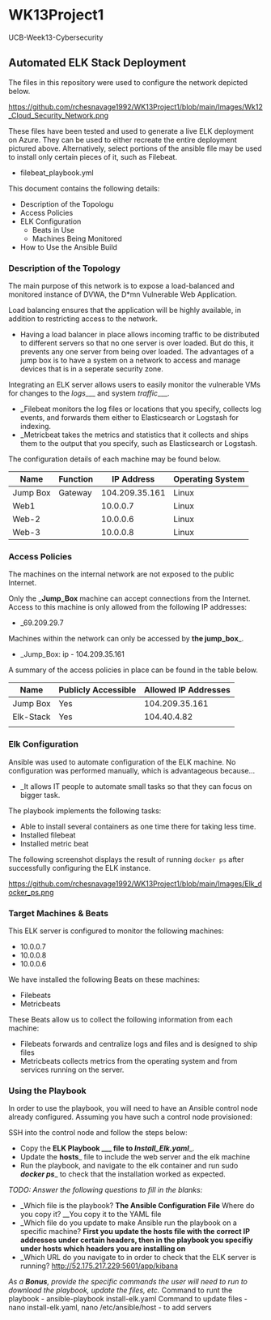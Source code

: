 # WK13Project1
UCB-Week13-Cybersecurity

## Automated ELK Stack Deployment

The files in this repository were used to configure the network depicted below.

https://github.com/rchesnavage1992/WK13Project1/blob/main/Images/Wk12_Cloud_Security_Network.png

These files have been tested and used to generate a live ELK deployment on Azure. They can be used to either recreate the entire deployment pictured above.
Alternatively, select portions of the ansible file may be used to install only certain pieces of it, such as Filebeat.

  - filebeat_playbook.yml

This document contains the following details:
- Description of the Topologu
- Access Policies
- ELK Configuration
  - Beats in Use
  - Machines Being Monitored
- How to Use the Ansible Build


### Description of the Topology

The main purpose of this network is to expose a load-balanced and monitored instance of DVWA, the D*mn Vulnerable Web Application.

Load balancing ensures that the application will be highly available, in addition to restricting access to the network.
- Having a load balancer in place allows incoming traffic to be distributed to different servers so that no one server is over loaded. But do this, it prevents any
one server from being over loaded.  The advantages of a jump box is to have a system on a network to access and manage devices that is in a seperate security zone. 

Integrating an ELK server allows users to easily monitor the vulnerable VMs for changes to the _logs____ and system _traffic____.
- _Filebeat monitors the log files or locations that you specify, collects log events, and forwards them either to Elasticsearch or Logstash for indexing.
- _Metricbeat takes the metrics and statistics that it collects and ships them to the output that you specify, such as Elasticsearch or Logstash.

The configuration details of each machine may be found below.

| Name     | Function | IP Address    | Operating System |
|----------|----------|---------------|------------------|
| Jump Box | Gateway  | 104.209.35.161| Linux            |
| Web1     |          | 10.0.0.7      | Linux            |
| Web-2    |          | 10.0.0.6      | Linux            |
| Web-3    |          | 10.0.0.8      | Linux            |

### Access Policies

The machines on the internal network are not exposed to the public Internet. 

Only the ___Jump_Box__ machine can accept connections from the Internet. Access to this machine is only allowed from the following IP addresses:
- _69.209.29.7

Machines within the network can only be accessed by __the jump_box___.
- _Jump_Box: ip - 104.209.35.161

A summary of the access policies in place can be found in the table below.

| Name     | Publicly Accessible | Allowed IP Addresses |
|----------|---------------------|----------------------|
| Jump Box | Yes                 | 104.209.35.161       |
| Elk-Stack| Yes                 | 104.40.4.82          |
|          |                     |                      |

### Elk Configuration

Ansible was used to automate configuration of the ELK machine. No configuration was performed manually, which is advantageous because...
- _It allows IT people to automate small tasks so that they can focus on bigger task.

The playbook implements the following tasks:
- Able to install several containers as one time there for taking less time.
- Installed filebeat
- Installed metric beat

The following screenshot displays the result of running `docker ps` after successfully configuring the ELK instance.

https://github.com/rchesnavage1992/WK13Project1/blob/main/Images/Elk_docker_ps.png 

### Target Machines & Beats
This ELK server is configured to monitor the following machines:
- 10.0.0.7
- 10.0.0.8
- 10.0.0.6

We have installed the following Beats on these machines:
- Filebeats
- Metricbeats

These Beats allow us to collect the following information from each machine:
- Filebeats forwards and centralize logs and files and is designed to ship files
- Metricbeats collects metrics from the operating system and from services running on the server.

### Using the Playbook
In order to use the playbook, you will need to have an Ansible control node already configured. Assuming you have such a control node provisioned: 

SSH into the control node and follow the steps below:
- Copy the __ELK Playbook ___ file to _Install_Elk.yaml____.
- Update the __hosts___ file to include the web server and the elk machine
- Run the playbook, and navigate to the elk container and run sudo ___docker ps____ to check that the installation worked as expected.

_TODO: Answer the following questions to fill in the blanks:_
- _Which file is the playbook?  __The Ansible Configuration File__ Where do you copy it? __You copy it to the YAML file
- _Which file do you update to make Ansible run the playbook on a specific machine? __First you update the hosts file with the correct IP addresses under certain headers, then in the playbook you specifiy under hosts which headers you are installing on__ 
- _Which URL do you navigate to in order to check that the ELK server is running? http://52.175.217.229:5601/app/kibana

_As a **Bonus**, provide the specific commands the user will need to run to download the playbook, update the files, etc._
Command to runt the playbook - ansible-playbook install-elk.yaml
Command to update files - nano install-elk.yaml, nano /etc/ansible/host - to add servers
